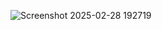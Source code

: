 ![Screenshot 2025-02-28 192719](https://github.com/user-attachments/assets/2ab120db-0bba-47e9-a497-90299e2be056)

